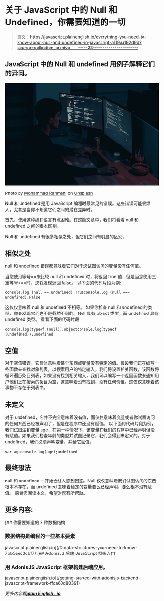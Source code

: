 # 关于 JavaScript 中的 Null 和 Undefined，你需要知道的一切

> 原文：<https://javascript.plainenglish.io/everything-you-need-to-know-about-null-and-undefined-in-javascript-a119aa192d9d?source=collection_archive---------23----------------------->

## JavaScript 中的 Null 和 undefined 用例子解释它们的异同。

![](img/7d13e69f704ba5fd4efa9b467304e238.png)

Photo by [Mohammad Rahmani](https://unsplash.com/@afgprogrammer?utm_source=medium&utm_medium=referral) on [Unsplash](https://unsplash.com?utm_source=medium&utm_medium=referral)

Null 和 undefined 是用 JavaScript 编程时最常见的错误。这些错误可能很烦人，尤其是当你不知道它们之间的潜在差异时。

首先，使用这种编程语言有点困难。在这篇文章中，我们将看看 null 和 undefined 之间的根本区别。

Null 和 undefined 有很多相似之处，但它们之间有明显的区别。

## **相似之处**

null 和 undefined 错误都意味着它们对于您试图访问的变量没有任何值。

当您使用等号==来比较 null 和 undefined 时，将返回 true 值，但是当您使用三重等号===时，您将发现返回 false。
以下面的代码片段为例:

```
console.log (null == undefined);Trueconsole.log (null === undefined);False.
```

这仅仅意味着 null 和 undefined 不相等。
如果你检查 null 和 undefined 的类型，你会发现它们也不是截然不同的。Null 具有 object 类型，而 undefined 具有 undefined 类型。
看看下面的代码片段

```
console.log(typeof (null));objectconsole.log(typeof (undefined));undefined
```

## **空值**

对于空值错误，它具体意味着某个东西或变量没有特定的值。假设我们正在编写一些函数来查找对象列表，以搜索用户的特定输入，我们将设置相关函数，该函数将循环遍历条目列表，如果没有找到相关输入，我们可以编写一个返回函数来通知用户他们正在搜索的条目为空，这意味着没有找到，没有任何价值。这仅仅意味着该事物不存在于列表中。

## **未定义**

对于 undefined，它并不完全意味着没有值，而仅仅意味着变量或者你试图访问的任何东西已经被声明了，但是在程序中还没有赋值。
以下面的代码片段为例，我们试图注销变量 age，在第一种情况下，该变量在我们的程序中已经声明但没有赋值。如果我们检查年龄的类型并试图记录它，我们会得到未定义的。对于 undefined，我们必须声明变量，并给它赋值。

```
var ageconsole.log(age);undefined
```

## **最终想法**

null 和 undefined 一开始会让人感到困惑。Null 仅仅意味着我们试图访问的东西根本不存在，而 undefined 意味着给定的变量要么已经声明，要么根本没有赋值。
感谢您阅读本文，希望对您有所帮助。

## **更多内容:**

[](/3-data-structures-you-need-to-know-7bb5eec3cbf7) [## 你需要知道的 3 种数据结构

### 数据结构是编程的一些基本要素

javascript.plainenglish.io](/3-data-structures-you-need-to-know-7bb5eec3cbf7) [](/getting-started-with-adonisjs-backend-javascript-framework-ffca60d80391) [## AdonisJS 后端 JavaScript 框架入门

### 用 AdonisJS JavaScript 框架构建后端应用。

javascript.plainenglish.io](/getting-started-with-adonisjs-backend-javascript-framework-ffca60d80391) 

*更多内容看*[***plain English . io***](http://plainenglish.io/)